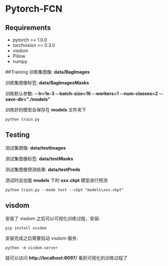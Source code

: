 # Pytorch-FCN

## Requirements
- pytorch >= 1.0.0
- torchvision >= 0.3.0
- visdom
- Pillow
- numpy

##Training
训练集图像: **data/BagImages**

训练集图像标签: **data/BagImagesMasks**

训练默认参数: **--lr=1e-3 --batch-size=16 --workers=1 --num-classes=2 --save-dir="./models"**

训练好的模型会保存在 **models** 文件夹下
```
python train.py
```

## Testing
测试集图像: **data/testImages**

测试集图像标签: **data/testMasks**

测试集图像预测结果: **data/testPreds**

测试时会加载 **models** 下的 **xxx.ckpt** 模型进行预测

```
python train.py --mode test --ckpt "models\xxx.ckpt"
```
## visdom
安装了 visdom 之后可以可视化训练过程，安装:
```
pip install visdom
```
安装完成之后需要启动 visdom 服务:
```
python -m visdom.server
```
就可以访问 **http://localhost:8097/** 看到可视化的训练过程了